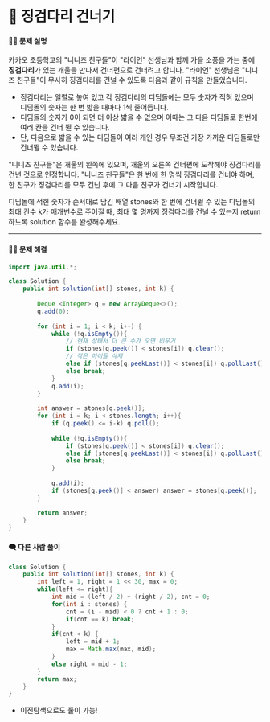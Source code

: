 # 💚 징검다리 건너기

[📝 문제링크]: https://school.programmers.co.kr/learn/courses/30/lessons/64062



#### 💁‍♀️ 문제 설명

카카오 초등학교의 "니니즈 친구들"이 "라이언" 선생님과 함께 가을 소풍을 가는 중에 **징검다리**가 있는 개울을 만나서 건너편으로 건너려고 합니다. "라이언" 선생님은 "니니즈 친구들"이 무사히 징검다리를 건널 수 있도록 다음과 같이 규칙을 만들었습니다.

- 징검다리는 일렬로 놓여 있고 각 징검다리의 디딤돌에는 모두 숫자가 적혀 있으며 디딤돌의 숫자는 한 번 밟을 때마다 1씩 줄어듭니다.
- 디딤돌의 숫자가 0이 되면 더 이상 밟을 수 없으며 이때는 그 다음 디딤돌로 한번에 여러 칸을 건너 뛸 수 있습니다.
- 단, 다음으로 밟을 수 있는 디딤돌이 여러 개인 경우 무조건 가장 가까운 디딤돌로만 건너뛸 수 있습니다.

"니니즈 친구들"은 개울의 왼쪽에 있으며, 개울의 오른쪽 건너편에 도착해야 징검다리를 건넌 것으로 인정합니다.
"니니즈 친구들"은 한 번에 한 명씩 징검다리를 건너야 하며, 한 친구가 징검다리를 모두 건넌 후에 그 다음 친구가 건너기 시작합니다.

디딤돌에 적힌 숫자가 순서대로 담긴 배열 stones와 한 번에 건너뛸 수 있는 디딤돌의 최대 칸수 k가 매개변수로 주어질 때, 최대 몇 명까지 징검다리를 건널 수 있는지 return 하도록 solution 함수를 완성해주세요.



----



#### 🤸‍♂️ 문제 해결

```java
import java.util.*;

class Solution {
    public int solution(int[] stones, int k) {
        
        Deque <Integer> q = new ArrayDeque<>();
        q.add(0);
        
        for (int i = 1; i < k; i++) {
            while (!q.isEmpty()){
                // 현재 상태서 더 큰 수가 오면 비우기
                if (stones[q.peek()] < stones[i]) q.clear();
                // 작은 아이들 삭제
                else if (stones[q.peekLast()] < stones[i]) q.pollLast();
                else break;
            }
            q.add(i);
        }
        
        int answer = stones[q.peek()];
        for (int i = k; i < stones.length; i++){
            if (q.peek() <= i-k) q.poll();
            
            while (!q.isEmpty()){
                if (stones[q.peek()] < stones[i]) q.clear();
                else if (stones[q.peekLast()] < stones[i]) q.pollLast();
                else break;
            }
            
            q.add(i);
            if (stones[q.peek()] < answer) answer = stones[q.peek()];
        }

        return answer;
    }
}
```





#### 🗨 다른 사람 풀이

```java
class Solution {
    public int solution(int[] stones, int k) {
        int left = 1, right = 1 << 30, max = 0;
        while(left <= right){
            int mid = (left / 2) + (right / 2), cnt = 0;
            for(int i : stones) {
                cnt = (i - mid) < 0 ? cnt + 1 : 0;
                if(cnt == k) break;
            }
            if(cnt < k) {
                left = mid + 1;
                max = Math.max(max, mid);
            }
            else right = mid - 1;
        }
        return max;
    }
}
```

- 이진탐색으로도 풀이 가능!
